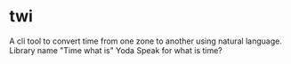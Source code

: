 # twi
A cli tool to convert time from one zone to another using natural language. Library name "Time what is" Yoda Speak for what is time?
